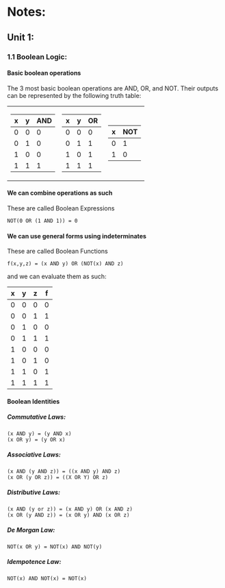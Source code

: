 # Notes:
## Unit 1:
### 1.1 Boolean Logic:

#### Basic boolean operations
The 3 most basic boolean operations are AND, OR, and NOT. Their outputs can be represented by the following truth table:
<table>
<tr><td>
  
|x|y|AND|
|-|-|---|
|0|0| 0 |
|0|1| 0 |
|1|0| 0 |
|1|1| 1 |
  
</td><td>
  
|x|y|OR|
|-|-|--|
|0|0|0 |
|0|1|1 |
|1|0|1 |
|1|1|1 |
  
</td><td>
  
|x|NOT|
|-|---|
|0| 1 |
|1| 0 |
  
</td></tr> 
</table>

#### We can combine operations as such
These are called Boolean Expressions
```
NOT(0 OR (1 AND 1)) = 0
```

#### We can use general forms using indeterminates
These are called Boolean Functions

```
f(x,y,z) = (x AND y) OR (NOT(x) AND z)
```
and we can evaluate them as such:

|x|y|z|f|
|-|-|-|-|
|0|0|0|0|
|0|0|1|1|
|0|1|0|0|
|0|1|1|1|
|1|0|0|0|
|1|0|1|0|
|1|1|0|1|
|1|1|1|1|

#### Boolean Identities
##### Commutative Laws:
```
(x AND y) = (y AND x)
(x OR y) = (y OR x)
```

##### Associative Laws:
```
(x AND (y AND z)) = ((x AND y) AND z)
(x OR (y OR z)) = ((X OR Y) OR z)
```

##### Distributive Laws:
```
(x AND (y or z)) = (x AND y) OR (x AND z)
(x OR (y AND z)) = (x OR y) AND (x OR z)
```

##### De Morgan Law:
```
NOT(x OR y) = NOT(x) AND NOT(y)
```

##### Idempotence Law:
```
NOT(x) AND NOT(x) = NOT(x)
```
